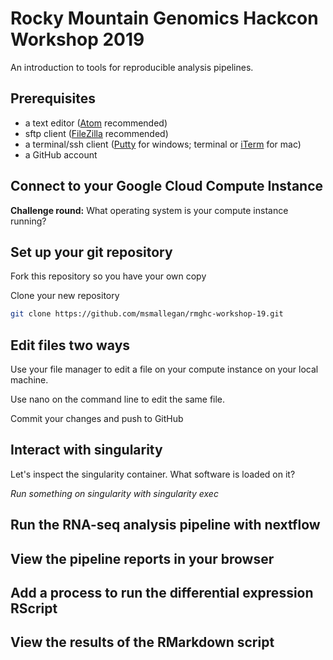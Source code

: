 # Rocky Mountain Genomics Hackcon Workshop 2019

An introduction to tools for reproducible analysis pipelines.

## Prerequisites
- a text editor ([Atom](https://atom.io/) recommended)
- sftp client ([FileZilla](https://filezilla-project.org/download.php) recommended)
- a terminal/ssh client ([Putty](https://www.chiark.greenend.org.uk/~sgtatham/putty/latest.html) for windows; terminal or [iTerm](https://www.iterm2.com/) for mac)
- a GitHub account

## Connect to your Google Cloud Compute Instance

**Challenge round:** What operating system is your compute instance running?

## Set up your git repository

Fork this repository so you have your own copy

Clone your new repository
```bash
git clone https://github.com/msmallegan/rmghc-workshop-19.git
```


## Edit files two ways

Use your file manager to edit a file on your compute instance on your local machine.

Use nano on the command line to edit the same file. 

Commit your changes and push to GitHub

## Interact with singularity

Let's inspect the singularity container. What software is loaded on it?

*Run something on singularity with singularity exec*

## Run the RNA-seq analysis pipeline with nextflow

## View the pipeline reports in your browser

## Add a process to run the differential expression RScript

## View the results of the RMarkdown script
